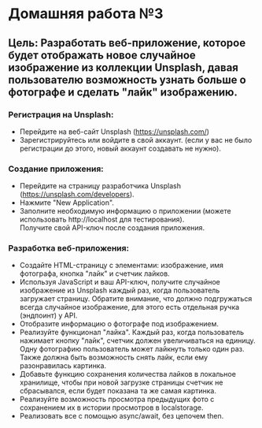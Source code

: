 # Домашняя работа №3

## Цель: Разработать веб-приложение, которое будет отображать новое случайное изображение из коллекции Unsplash, давая пользователю возможность узнать больше о фотографе и сделать "лайк" изображению.

### Регистрация на Unsplash:

- Перейдите на веб-сайт Unsplash (https://unsplash.com/)  
- Зарегистрируйтесь или войдите в свой аккаунт. (если у вас не было регистрации до этого, новый аккаунт создавать не нужно).

### Создание приложения:

- Перейдите на страницу разработчика Unsplash (https://unsplash.com/developers).  
- Нажмите "New Application".  
-  Заполните необходимую информацию о приложении (можете использовать http://localhost для тестирования).  
  Получите свой API-ключ после создания приложения.


### Разработка веб-приложения:

- Создайте HTML-страницу с элементами: изображение, имя фотографа, кнопка "лайк" и счетчик лайков.  
- Используя JavaScript и ваш API-ключ, получите случайное изображение из Unsplash каждый раз, когда пользователь загружает страницу. Обратите внимание, что должно подгружаться всегда случайное изображение, для этого есть отдельная ручка (эндпоинт) у API.  
- Отобразите информацию о фотографе под изображением.  
- Реализуйте функционал "лайка". Каждый раз, когда пользователь нажимает кнопку "лайк", счетчик должен увеличиваться на единицу. Одну фотографию пользователь может лайкнуть только один раз. Также должна быть возможность снять лайк, если ему разонравилась картинка.  
- Добавьте функцию сохранения количества лайков в локальное хранилище, чтобы при новой загрузке страницы счетчик не сбрасывался, если будет показана та же самая картинка.  
- Реализуйте возможность просмотра предыдущих фото с сохранением их в истории просмотров в localstorage.  
- Реализовать все с помощью async/await, без цепочем then.